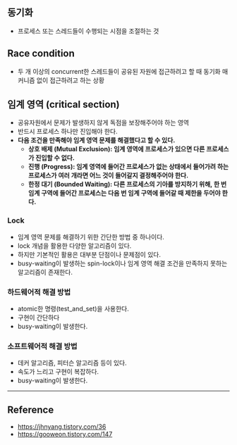 ## 동기화

- 프로세스 또는 스레드들이 수행되는 시점을 조절하는 것

## Race condition

- 두 개 이상의 concurrent한 스레드들이 공유된 자원에 접근하려고 할 때 동기화 매커니즘 없이 접근하려고 하는 상황

## 임계 영역 (critical section)

- 공유자원에서 문제가 발생하지 않게 독점을 보장해주어야 하는 영역
- 반드시 프로세스 하나만 진입해야 한다.
- **다음 조건을 만족해야 임계 영역 문제를 해결했다고 할 수 있다.**
  - **상호 배제 (Mutual Exclusion): 임계 영역에 프로세스가 있으면 다른 프로세스가 진입할 수 없다.**
  - **진행 (Progress): 임계 영역에 들어간 프로세스가 없는 상태에서 들어가려 하는 프로세스가 여러 개라면 어느 것이 들어갈지 결정해주어야 한다.**
  - **한정 대기 (Bounded Waiting): 다른 프로세스의 기아를 방지하기 위해, 한 번 임계 구역에 들어간 프로세스는 다음 번 임계 구역에 들어갈 때 제한을 두어야 한다.**

### Lock

- 임계 영역 문제를 해결하기 위한 간단한 방법 중 하나이다.
- lock 개념을 활용한 다양한 알고리즘이 있다.
- 하지만 기본적인 활용은 대부분 단점이나 문제점이 있다.
- busy-waiting이 발생하는 spin-lock이나 임계 영역 해결 조건을 만족하지 못하는 알고리즘이 존재한다.

### 하드웨어적 해결 방법

- atomic한 명령(test_and_set)을 사용한다.
- 구현이 간단하다
- busy-waiting이 발생한다.

### 소프트웨어적 해결 방법

- 데커 알고리즘, 피터슨 알고리즘 등이 있다.
- 속도가 느리고 구현이 복잡하다.
- busy-waiting이 발생한다.

---

## Reference

- https://jhnyang.tistory.com/36
- https://gooweon.tistory.com/147
